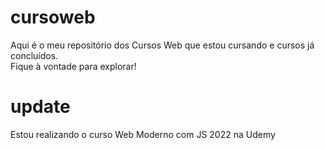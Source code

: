 # cursoweb
Aqui é o meu repositório dos Cursos Web que estou cursando e cursos já concluídos.<br>
Fique à vontade para explorar!
# update
Estou realizando o curso Web Moderno com JS 2022 na Udemy
